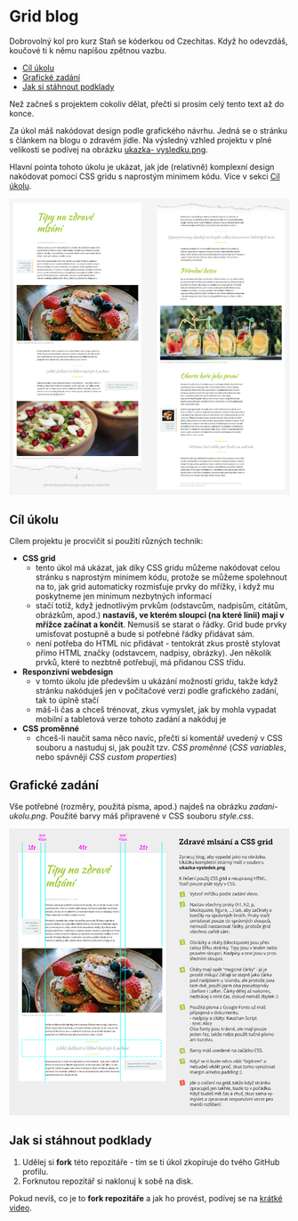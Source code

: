 # Grid blog

Dobrovolný kol pro kurz Staň se kóderkou od Czechitas. Když ho odevzdáš, koučové ti k němu napíšou zpětnou vazbu.

- [Cíl úkolu](#Cíl-úkolu)
- [Grafické zadání](#Grafické-zadání)
- [Jak si stáhnout podklady](#Jak-si-stáhnout-podklady)

Než začneš s projektem cokoliv dělat, přečti si prosím celý tento text až do konce.

Za úkol máš nakódovat design podle grafického návrhu. Jedná se o stránku s článkem na blogu o zdravém jídle. Na výsledný vzhled projektu v plné velikosti se podívej na obrázku [ukazka- vysledku.png](ukazka-vysledku.png).

Hlavní pointa tohoto úkolu je ukázat, jak jde (relativně) komplexní design nakódovat pomocí CSS gridu s naprostým minimem kódu. Více v sekci [Cíl úkolu](#Cíl-úkolu).

![Ukázka výsledku](ukazka-vysledku-zmensena.png)


## Cíl úkolu

Cílem projektu je procvičit si použití různých technik:
- **CSS grid**
  - tento úkol má ukázat, jak díky CSS gridu můžeme nakódovat celou stránku s naprostým minimem kódu, protože se můžeme spolehnout na to, jak grid automaticky rozmisťuje prvky do mřížky, i když mu poskytneme jen minimum nezbytných informací
  - stačí totiž, když jednotlivým prvkům (odstavcům, nadpisům, citátům, obrázkům, apod.) **nastavíš, ve kterém sloupci (na které linii) mají v mřížce začínat a končit**. Nemusíš se starat o řádky. Grid bude prvky umisťovat postupně a bude si potřebné řádky přidávat sám.
  - není potřeba do HTML nic přidávat - tentokrát zkus prostě stylovat přímo HTML značky (odstavcem, nadpisy, obrázky). Jen několik prvků, které to nezbtně potřebují, má přidanou CSS třídu.
- **Responzivní webdesign**
  - v tomto úkolu jde především u ukázání možností gridu, takže když stránku nakóduješ jen v počítačové verzi podle grafického zadání, tak to úplně stačí
  - máš-li čas a chceš trénovat, zkus vymyslet, jak by mohla vypadat mobilní a tabletová verze tohoto zadání a nakóduj je
- **CSS proměnné**
  - chceš-li naučit sama něco navíc, přečti si komentář uvedený v CSS souboru a nastuduj si, jak použít tzv. *CSS proměnné* (*CSS variables*, nebo spávněji *CSS custom properties*)


## Grafické zadání

Vše potřebné (rozměry, použitá písma, apod.) najdeš na obrázku *zadani-ukolu.png*. Použité barvy máš připravené v CSS souboru *style.css*.

![zadání úkolu](zadani-ukolu.png)


## Jak si stáhnout podklady

1. Udělej si **fork** této repozitáře - tím se ti úkol zkopíruje do tvého GitHub profilu.
2. Forknutou repozitář si naklonuj k sobě na disk.

Pokud nevíš, co je to **fork repozitáře** a jak ho provést, podívej se na [krátké video](https://youtu.be/K7rE3jRCjD4).

